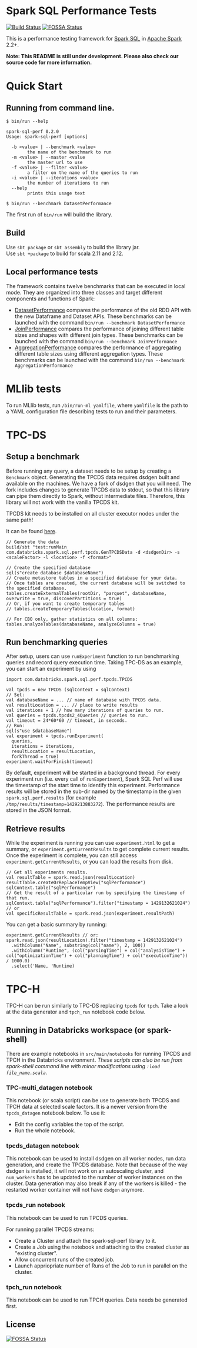 # Spark SQL Performance Tests

[![Build Status](https://travis-ci.org/databricks/spark-sql-perf.svg)](https://travis-ci.org/databricks/spark-sql-perf)
[![FOSSA Status](https://app.fossa.com/api/projects/git%2Bgithub.com%2Ffpj%2Fspark-sql-perf.svg?type=shield)](https://app.fossa.com/projects/git%2Bgithub.com%2Ffpj%2Fspark-sql-perf?ref=badge_shield)

This is a performance testing framework for [Spark SQL](https://spark.apache.org/sql/) in [Apache Spark](https://spark.apache.org/) 2.2+.

**Note: This README is still under development. Please also check our source code for more information.**

# Quick Start

## Running from command line.

```
$ bin/run --help

spark-sql-perf 0.2.0
Usage: spark-sql-perf [options]

  -b <value> | --benchmark <value>
        the name of the benchmark to run
  -m <value> | --master <value
        the master url to use
  -f <value> | --filter <value>
        a filter on the name of the queries to run
  -i <value> | --iterations <value>
        the number of iterations to run
  --help
        prints this usage text
        
$ bin/run --benchmark DatasetPerformance
```

The first run of `bin/run` will build the library.

## Build

Use `sbt package` or `sbt assembly` to build the library jar.  
Use `sbt +package` to build for scala 2.11 and 2.12.

## Local performance tests
The framework contains twelve benchmarks that can be executed in local mode. They are organized into three classes and target different components and functions of Spark:
* [DatasetPerformance](https://github.com/databricks/spark-sql-perf/blob/master/src/main/scala/com/databricks/spark/sql/perf/DatasetPerformance.scala) compares the performance of the old RDD API with the new Dataframe and Dataset APIs.
These benchmarks can be launched with the command `bin/run --benchmark DatasetPerformance`
* [JoinPerformance](https://github.com/databricks/spark-sql-perf/blob/master/src/main/scala/com/databricks/spark/sql/perf/JoinPerformance.scala) compares the performance of joining different table sizes and shapes with different join types.
These benchmarks can be launched with the command `bin/run --benchmark JoinPerformance`
* [AggregationPerformance](https://github.com/databricks/spark-sql-perf/blob/master/src/main/scala/com/databricks/spark/sql/perf/AggregationPerformance.scala) compares the performance of aggregating different table sizes using different aggregation types.
These benchmarks can be launched with the command `bin/run --benchmark AggregationPerformance`


# MLlib tests

To run MLlib tests, run `/bin/run-ml yamlfile`, where `yamlfile` is the path to a YAML configuration
file describing tests to run and their parameters.

# TPC-DS

## Setup a benchmark

Before running any query, a dataset needs to be setup by creating a `Benchmark` object. Generating
the TPCDS data requires dsdgen built and available on the machines. We have a fork of dsdgen that
you will need. The fork includes changes to generate TPCDS data to stdout, so that this library can
pipe them directly to Spark, without intermediate files. Therefore, this library will not work with
the vanilla TPCDS kit.

TPCDS kit needs to be installed on all cluster executor nodes under the same path!

It can be found [here](https://github.com/databricks/tpcds-kit).  

```
// Generate the data
build/sbt "test:runMain com.databricks.spark.sql.perf.tpcds.GenTPCDSData -d <dsdgenDir> -s <scaleFactor> -l <location> -f <format>"
```

```
// Create the specified database
sql(s"create database $databaseName")
// Create metastore tables in a specified database for your data.
// Once tables are created, the current database will be switched to the specified database.
tables.createExternalTables(rootDir, "parquet", databaseName, overwrite = true, discoverPartitions = true)
// Or, if you want to create temporary tables
// tables.createTemporaryTables(location, format)

// For CBO only, gather statistics on all columns:
tables.analyzeTables(databaseName, analyzeColumns = true) 
```

## Run benchmarking queries
After setup, users can use `runExperiment` function to run benchmarking queries and record query execution time. Taking TPC-DS as an example, you can start an experiment by using

```
import com.databricks.spark.sql.perf.tpcds.TPCDS

val tpcds = new TPCDS (sqlContext = sqlContext)
// Set:
val databaseName = ... // name of database with TPCDS data.
val resultLocation = ... // place to write results
val iterations = 1 // how many iterations of queries to run.
val queries = tpcds.tpcds2_4Queries // queries to run.
val timeout = 24*60*60 // timeout, in seconds.
// Run:
sql(s"use $databaseName")
val experiment = tpcds.runExperiment(
  queries, 
  iterations = iterations,
  resultLocation = resultLocation,
  forkThread = true)
experiment.waitForFinish(timeout)
```

By default, experiment will be started in a background thread.
For every experiment run (i.e. every call of `runExperiment`), Spark SQL Perf will use the timestamp of the start time to identify this experiment. Performance results will be stored in the sub-dir named by the timestamp in the given `spark.sql.perf.results` (for example `/tmp/results/timestamp=1429213883272`). The performance results are stored in the JSON format.

## Retrieve results
While the experiment is running you can use `experiment.html` to get a summary, or `experiment.getCurrentResults` to get complete current results.
Once the experiment is complete, you can still access `experiment.getCurrentResults`, or you can load the results from disk.

```
// Get all experiments results.
val resultTable = spark.read.json(resultLocation)
resultTable.createOrReplaceTempView("sqlPerformance")
sqlContext.table("sqlPerformance")
// Get the result of a particular run by specifying the timestamp of that run.
sqlContext.table("sqlPerformance").filter("timestamp = 1429132621024")
// or
val specificResultTable = spark.read.json(experiment.resultPath)
```

You can get a basic summary by running:
```
experiment.getCurrentResults // or: spark.read.json(resultLocation).filter("timestamp = 1429132621024")
  .withColumn("Name", substring(col("name"), 2, 100))
  .withColumn("Runtime", (col("parsingTime") + col("analysisTime") + col("optimizationTime") + col("planningTime") + col("executionTime")) / 1000.0)
  .select('Name, 'Runtime)
```

# TPC-H

TPC-H can be run similarly to TPC-DS replacing `tpcds` for `tpch`.
Take a look at the data generator and `tpch_run` notebook code below.

## Running in Databricks workspace (or spark-shell)

There are example notebooks in `src/main/notebooks` for running TPCDS and TPCH in the Databricks environment.
_These scripts can also be run from spark-shell command line with minor modifications using `:load file_name.scala`._

### TPC-multi_datagen notebook
This notebook (or scala script) can be use to generate both TPCDS and TPCH data at selected scale factors.
It is a newer version from the `tpcds_datagen` notebook below.  To use it:
* Edit the config variables the top of the script.
* Run the whole notebook.

### tpcds_datagen notebook

This notebook can be used to install dsdgen on all worker nodes, run data generation, and create the TPCDS database.
Note that because of the way dsdgen is installed, it will not work on an autoscaling cluster, and `num_workers` has
to be updated to the number of worker instances on the cluster.
Data generation may also break if any of the workers is killed - the restarted worker container will not have `dsdgen` anymore.
 
### tpcds_run notebook

This notebook can be used to run TPCDS queries.

For running parallel TPCDS streams:
* Create a Cluster and attach the spark-sql-perf library to it.
* Create a Job using the notebook and attaching to the created cluster as "existing cluster".
* Allow concurrent runs of the created job.
* Launch appriopriate number of Runs of the Job to run in parallel on the cluster.

### tpch_run notebook

This notebook can be used to run TPCH queries.  Data needs be generated first.

## License
[![FOSSA Status](https://app.fossa.com/api/projects/git%2Bgithub.com%2Ffpj%2Fspark-sql-perf.svg?type=large)](https://app.fossa.com/projects/git%2Bgithub.com%2Ffpj%2Fspark-sql-perf?ref=badge_large)